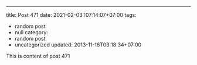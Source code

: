 ---
title: Post 471
date: 2021-02-03T07:14:07+07:00
tags:
  - random post
  - null
category:
  - random post
  - uncategorized
updated: 2013-11-16T03:18:34+07:00

This is content of post 471
